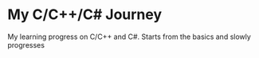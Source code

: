 # My C/C++/C# Journey
My learning progress on C/C++ and C#.
Starts from the basics and slowly progresses
